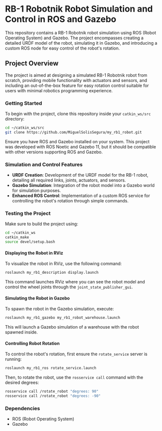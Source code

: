 
# RB-1 Robotnik Robot Simulation and Control in ROS and Gazebo

This repository contains a RB-1 Robotnik robot simulation using ROS (Robot Operating System) and Gazebo. The project encompasses creating a detailed URDF model of the robot, simulating it in Gazebo, and introducing a custom ROS node for easy control of the robot's rotation.

## Project Overview

The project is aimed at designing a simulated RB-1 Robotnik robot from scratch, providing mobile functionality with actuators and sensors, and including an out-of-the-box feature for easy rotation control suitable for users with minimal robotics programming experience.

### Getting Started

To begin with the project, clone this repository inside your `catkin_ws/src` directory:

```bash
cd ~/catkin_ws/src
git clone https://github.com/MiguelSolisSegura/my_rb1_robot.git
```

Ensure you have ROS and Gazebo installed on your system. This project was developed with ROS Noetic and Gazebo 11, but it should be compatible with other versions supporting ROS and Gazebo.

### Simulation and Control Features

- **URDF Creation**: Development of the URDF model for the RB-1 robot, detailing all required links, joints, actuators, and sensors.
- **Gazebo Simulation**: Integration of the robot model into a Gazebo world for simulation purposes.
- **Enhanced ROS Control**: Implementation of a custom ROS service for controlling the robot's rotation through simple commands.

### Testing the Project

Make sure to build the project using:

```bash
cd ~/catkin_ws
catkin_make
source devel/setup.bash
```

#### Displaying the Robot in RViz

To visualize the robot in RViz, use the following command:

```bash
roslaunch my_rb1_description display.launch
```

This command launches RViz where you can see the robot model and control the wheel joints through the `joint_state_publisher_gui`.

#### Simulating the Robot in Gazebo

To spawn the robot in the Gazebo simulation, execute:

```bash
roslaunch my_rb1_gazebo my_rb1_robot_warehouse.launch
```

This will launch a Gazebo simulation of a warehouse with the robot spawned inside.

#### Controlling Robot Rotation

To control the robot's rotation, first ensure the `rotate_service` server is running:

```bash
roslaunch my_rb1_ros rotate_service.launch
```

Then, to rotate the robot, use the `rosservice call` command with the desired degrees:

```bash
rosservice call /rotate_robot "degrees: 90"
rosservice call /rotate_robot "degrees: -90"
```

### Dependencies

- ROS (Robot Operating System)
- Gazebo
